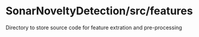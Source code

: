 # SonarNoveltyDetection/src/features
Directory to store source code for feature extration and pre-processing
